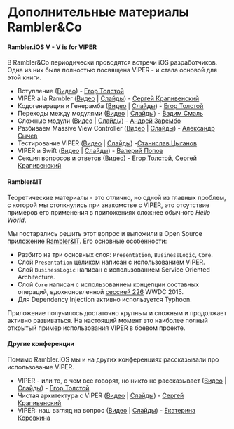 # Дополнительные материалы Rambler&Co

#### Rambler.iOS V - V is for VIPER

В Rambler&Co периодически проводятся встречи iOS разработчиков. Одна из них была полностью посвящена VIPER - и стала основой для этой книги.

- Вступление ([Видео](http://www.youtube.com/watch?v=zjw6Md1mMjQ)) - [Егор Толстой](https://github.com/igrekde)
- VIPER a la Rambler ([Видео](http://www.youtube.com/watch?v=mEju4PyuCBM) | [Слайды](http://www.slideshare.net/Rambler-iOS/viper-a-la-rambler)) - [Сергей Крапивенский](https://github.com/serkrapiv)
- Кодогенерация и Генерамба ([Видео](http://www.youtube.com/watch?v=NXNiN9FaUnY) | [Слайды](http://www.slideshare.net/Rambler-iOS/viper-56423582)) - [Егор Толстой](https://github.com/igrekde)
- Переходы между модулями ([Видео](http://www.youtube.com/watch?v=XvAHqDvGqzE) | [Слайды](http://www.slideshare.net/Rambler-iOS/viper-56423732)) - [Вадим Смаль](https://github.com/CognitiveDisson)
- Сложные модули ([Видео](http://www.youtube.com/watch?v=4ZPQ_qotx4M) | [Слайды](http://www.slideshare.net/Rambler-iOS/viper-56423837)) - [Андрей Зарембо](https://github.com/AndreyZarembo)
- Разбиваем Massive View Controller ([Видео](http://www.youtube.com/watch?v=aVuIk6F2rFA) | [Слайды](http://www.slideshare.net/Rambler-iOS/massive-view-controller)) - [Александр Сычев](https://github.com/Brain89)
- Тестирование VIPER ([Видео](http://www.youtube.com/watch?v=1y2vxtD7b6g) | [Слайды](http://www.slideshare.net/Rambler-iOS/tdd-viper)) -[Станислав Цыганов](https://github.com/AlloyDev)
- VIPER и Swift ([Видео](http://www.youtube.com/watch?v=m4MYKzlqtH8) | [Слайды](http://www.slideshare.net/Rambler-iOS/viper-swift)) - [Валерий Попов](https://github.com/complexityclass)
- Секция вопросов и ответов ([Видео](http://www.youtube.com/watch?v=mFvAIcL4C_4)) - [Егор Толстой](https://github.com/igrekde), [Сергей Крапивенский](https://github.com/serkrapiv)

#### Rambler&IT

Теоретические материалы - это отлично, но одной из главных проблем, с которой мы столкнулись при знакомстве с VIPER, это отсутствие примеров его применения в приложениях сложнее обычного *Hello World*.

Мы постарались решить этот вопрос и выложили в Open Source приложение [Rambler&IT](https://github.com/rambler-ios/RamblerConferences). Его основные особенности:

- Разбито на три основных слоя: `Presentation`, `BusinessLogic`, `Core`.
- Слой `Presentation` целиком написан с использованием VIPER.
- Слой `BusinessLogic` написан с использованием Service Oriented Architecture.
- Слой `Core` написан с использованием концепции составных операций, вдохноновленной [сессией 226](https://developer.apple.com/videos/play/wwdc2015/226) WWDC 2015.
- Для Dependency Injection активно используется Typhoon.

Приложение получилось достаточно крупным и сложным и продолжает активно развиваться. На настоящий момент это наиболее полный открытый пример использования VIPER в боевом проекте.

#### Другие конференции

Помимо Rambler.iOS мы и на других конференциях рассказывали про использование VIPER.

- VIPER - или то, о чем все говорят, но никто не рассказывает ([Видео](https://www.youtube.com/watch?v=dGTdlNjh_5U) | [Слайды](https://speakerdeck.com/etolstoy/viper-ili-to-o-chiem-vsie-ghovoriat-no-nikto-nie-rasskazyvaiet)) - [Егор Толстой](https://github.com/igrekde)
- Чистая архитектура с VIPER ([Видео](https://www.youtube.com/watch?v=uS8zropcvdU) | [Слайды](http://www.slideshare.net/codefest/ss-60159923)) - [Сергей Крапивенский](https://github.com/serkrapiv)
- VIPER: наш взгляд на вопрос ([Видео](https://www.youtube.com/watch?v=WY63iqXXtG4) | [Слайды](http://www.slideshare.net/uamobile/viper-ua-mobile-2016)) - [Екатерина Коровкина]()
